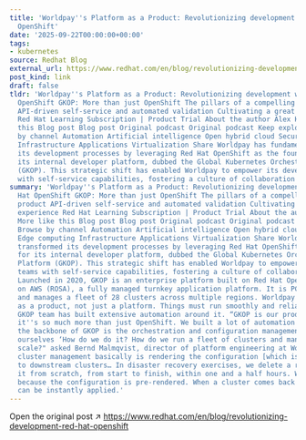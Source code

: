 ```yaml
---
title: 'Worldpay''s Platform as a Product: Revolutionizing development with Red Hat
  OpenShift'
date: '2025-09-22T00:00:00+00:00'
tags:
- kubernetes
source: Redhat Blog
external_url: https://www.redhat.com/en/blog/revolutionizing-development-red-hat-openshift
post_kind: link
draft: false
tldr: 'Worldpay''s Platform as a Product: Revolutionizing development with Red Hat
  OpenShift GKOP: More than just OpenShift The pillars of a compelling platform product
  API-driven self-service and automated validation Cultivating a great developer experience
  Red Hat Learning Subscription | Product Trial About the author Alex Handy More like
  this Blog post Blog post Original podcast Original podcast Keep exploring Browse
  by channel Automation Artificial intelligence Open hybrid cloud Security Edge computing
  Infrastructure Applications Virtualization Share Worldpay has fundamentally transformed
  its development processes by leveraging Red Hat OpenShift as the foundation for
  its internal developer platform, dubbed the Global Kubernetes Orchestration Platform
  (GKOP). This strategic shift has enabled Worldpay to empower its development teams
  with self-service capabilities, fostering a culture of collaboration and efficiency.'
summary: 'Worldpay''s Platform as a Product: Revolutionizing development with Red
  Hat OpenShift GKOP: More than just OpenShift The pillars of a compelling platform
  product API-driven self-service and automated validation Cultivating a great developer
  experience Red Hat Learning Subscription | Product Trial About the author Alex Handy
  More like this Blog post Blog post Original podcast Original podcast Keep exploring
  Browse by channel Automation Artificial intelligence Open hybrid cloud Security
  Edge computing Infrastructure Applications Virtualization Share Worldpay has fundamentally
  transformed its development processes by leveraging Red Hat OpenShift as the foundation
  for its internal developer platform, dubbed the Global Kubernetes Orchestration
  Platform (GKOP). This strategic shift has enabled Worldpay to empower its development
  teams with self-service capabilities, fostering a culture of collaboration and efficiency.
  Launched in 2020, GKOP is an enterprise platform built on Red Hat OpenShift Service
  on AWS (ROSA), a fully managed turnkey application platform. It is PCI DSS compliant
  and manages a fleet of 28 clusters across multiple regions. Worldpay views GKOP
  as a product, not just a platform. Things must run smoothly and reliably, so the
  GKOP team has built extensive automation around it. “GKOP is our product, because
  it''s so much more than just OpenShift. We built a lot of automation around it so
  the backbone of GKOP is the orchestration and configuration management. We asked
  ourselves ‘How do we do it? How do we run a fleet of clusters and manage them at
  scale?" asked Bernd Malmqvist, director of platform engineering at Worldpay. “Our
  cluster management basically is rendering the configuration [which is then] applied
  to downstream clusters… In disaster recovery exercises, we delete a region and rebuild
  it from scratch, from start to finish, within one and a half hours. We achieve this
  because the configuration is pre-rendered. When a cluster comes back online, configuration
  can be instantly applied.'
---
```

Open the original post ↗ https://www.redhat.com/en/blog/revolutionizing-development-red-hat-openshift
